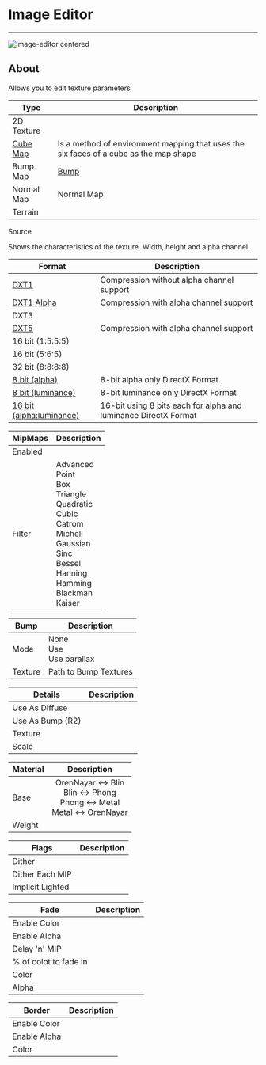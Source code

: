 # Image Editor

___

![image-editor centered](sdk-image/image-editor.png)

## About

Allows you to edit texture parameters

| Type | Description |
---|---|
| 2D Texture |  |
| [Cube Map](https://en.wikipedia.org/wiki/Cube_mapping) | Is a method of environment mapping that uses the six faces of a cube as the map shape |
| Bump Map | [Bump](../main-folders-and-files/file-formats/index.html#bumpdds-1) |
| Normal Map | Normal Map |
| Terrain |  |

Source

Shows the characteristics of the texture. Width, height and alpha channel.

| Format | Description |
---|---|
| [DXT1](https://www.fsdeveloper.com/wiki/index.php?title=DXT_compression_explained#DXT1) | Compression without alpha channel support |
| [DXT1 Alpha](https://www.fsdeveloper.com/wiki/index.php?title=DXT_compression_explained#DXT1_with_alpha) | Compression with alpha channel support |
| DXT3 |  |
| [DXT5](https://www.fsdeveloper.com/wiki/index.php?title=DXT_compression_explained#DXT5) | Compression with alpha channel support |
| 16 bit (1:5:5:5) |  |
| 16 bit (5:6:5) |  |
| 32 bit (8:8:8:8) |  |
| [8 bit (alpha)](https://learn.microsoft.com/en-us/windows/win32/direct3d9/d3dformat) | 8-bit alpha only DirectX Format |
| [8 bit (luminance)](https://learn.microsoft.com/en-us/windows/win32/direct3d9/d3dformat) | 8-bit luminance only DirectX Format |
| [16 bit (alpha:luminance)](https://learn.microsoft.com/en-us/windows/win32/direct3d9/d3dformat) | 16-bit using 8 bits each for alpha and luminance DirectX Format |

| MipMaps | Description |
---|---|
| Enabled |  |
| Filter | Advanced<br> Point<br> Box<br> Triangle<br> Quadratic<br> Cubic<br> Catrom<br> Michell<br> Gaussian<br> Sinc<br> Bessel<br> Hanning<br> Hamming<br> Blackman<br> Kaiser |

| Bump | Description |
---|---|
| Mode | None<br> Use<br> Use parallax |
| Texture | Path to Bump Textures |

| Details | Description |
---|---|
| Use As Diffuse |  |
| Use As Bump (R2) |  |
| Texture |  |
| Scale |  |

| Material | Description |
---|:---:|
| Base | OrenNayar <-> Blin<br> Blin <-> Phong<br> Phong <-> Metal<br> Metal <-> OrenNayar |
| Weight |  |

| Flags | Description |
---|---|
| Dither |  |
| Dither Each MIP |  |
| Implicit Lighted |  |

| Fade | Description |
---|---|
| Enable Color |  |
| Enable Alpha |  |
| Delay 'n' MIP |  |
| % of colot to fade in  |  |
| Color |  |
| Alpha |  |

| Border | Description |
---|---|
| Enable Color |  |
| Enable Alpha |  |
| Color |  |
